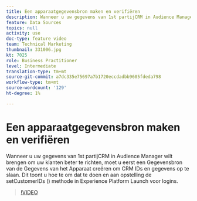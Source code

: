 ```yaml
---
title: Een apparaatgegevensbron maken en verifiëren
description: Wanneer u uw gegevens van 1st partijCRM in Audience Manager wilt brengen om uw klanten beter te richten, moet u eerst een Gegevensbron van de Gegevens van het Apparaat creëren om CRM IDs en gegevens op te slaan. Dit toont u hoe te om dat te doen en aan opstelling de setCustomerIDs () methode in Lancering voor logins.
feature: Data Sources
topics: null
activity: use
doc-type: feature video
team: Technical Marketing
thumbnail: 331006.jpg
kt: 7025
role: Business Practitioner
level: Intermediate
translation-type: tm+mt
source-git-commit: a7dc335e75697a7b1720eccdadbb9605fdeda798
workflow-type: tm+mt
source-wordcount: '129'
ht-degree: 1%

---
```



# Een apparaatgegevensbron maken en verifiëren

Wanneer u uw gegevens van 1st partijCRM in Audience Manager wilt brengen om uw klanten beter te richten, moet u eerst een Gegevensbron van de Gegevens van het Apparaat creëren om CRM IDs en gegevens op te slaan. Dit toont u hoe te om dat te doen en aan opstelling de setCustomerIDs () methode in Experience Platform Launch voor logins.

>[!VIDEO](https://video.tv.adobe.com/v/331006/?quality=12&learn=on)
